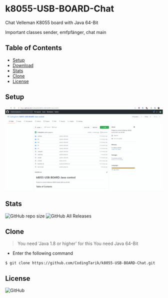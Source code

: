 # k8055-USB-BOARD-Chat
Chat Velleman K8055 board with Java 64-Bit

Important classes sender, emfpfänger, chat main 
## Table of Contents
  - [Setup](#setup)
  - [Download](#Download)
  - [Stats](#stats)
  - [Clone](#clone)
  - [License](#License)
## Setup
![](doc/tutorial.gif)

## Stats
![GitHub repo size](https://img.shields.io/github/repo-size/CodingTarik/k8055-USB-BOARD-Chat)
![GitHub All Releases](https://img.shields.io/github/downloads/CodingTarik/k8055-USB-BOARD-Chat/total)
## Clone
> You need 'Java 1.8 or higher' for this
> You need Java 64-Bit

- Enter the following command
```shell
$ git clone https://github.com/CodingTarik/k8055-USB-BOARD-Chat.git
```
## License
![GitHub](https://img.shields.io/github/license/CodingTarik/k8055-USB-BOARD-Chat)
